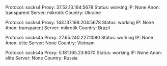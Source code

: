 Protocol: socks4
Proxy: 37.52.13.164:5678
Status: working
IP: None
Anon: transparent
Server: mikrotik
Country: Ukraine

Protocol: socks4
Proxy: 143.137.198.204:5678
Status: working
IP: None
Anon: transparent
Server: mikrotik
Country: Brazil

Protocol: socks4a
Proxy: 27.65.240.227:1080
Status: working
IP: None
Anon: elite
Server: None
Country: Vietnam

Protocol: socks4a
Proxy: 5.181.165.23:8070
Status: working
IP: None
Anon: elite
Server: None
Country: Russia

